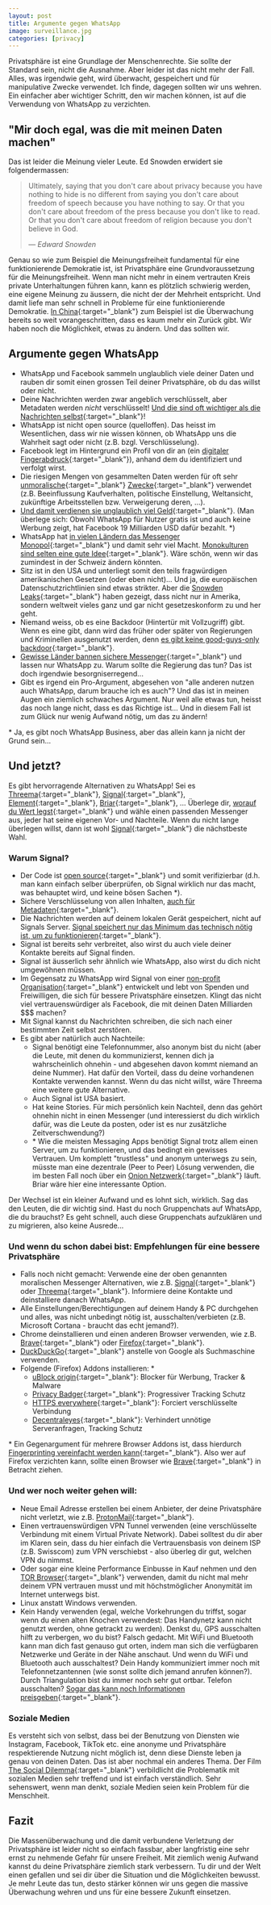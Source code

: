 ```yaml
---
layout: post
title: Argumente gegen WhatsApp
image: surveillance.jpg
categories: [privacy]
---
```


Privatsphäre ist eine Grundlage der Menschenrechte. Sie sollte der Standard sein, nicht die Ausnahme. Aber leider ist das nicht mehr der Fall. Alles, was irgendwie geht, wird überwacht, gespeichert und für manipulative Zwecke verwendet.
Ich finde, dagegen sollten wir uns wehren. Ein einfacher aber wichtiger Schritt, den wir machen können, ist auf die Verwendung von WhatsApp zu verzichten.

## "Mir doch egal, was die mit meinen Daten machen"
Das ist leider die Meinung vieler Leute. Ed Snowden erwidert sie folgendermassen:

> Ultimately, saying that you don't care about privacy because you have nothing to hide is no different from saying you don't care about freedom of speech because you have nothing to say. Or that you don't care about freedom of the press because you don't like to read. Or that you don't care about freedom of religion because you don't believe in God. 
> 
> &mdash; <cite>Edward Snowden</cite>

Genau so wie zum Beispiel die Meinungsfreiheit fundamental für eine funktionierende Demokratie ist, ist Privatsphäre eine Grundvoraussetzung für die Meinungsfreiheit. Wenn man nicht mehr in einem vertrauten Kreis private Unterhaltungen führen kann, kann es plötzlich schwierig werden, eine eigene Meinung zu äussern, die nicht der der Mehrheit entspricht. Und damit liefe man sehr schnell in Probleme für eine funktionierende Demokratie. [In China](https://en.wikipedia.org/wiki/Mass_surveillance_in_China){:target="_blank"} zum Beispiel ist die Überwachung bereits so weit vorangeschritten, dass es kaum mehr ein Zurück gibt. Wir haben noch die Möglichkeit, etwas zu ändern. Und das sollten wir.

## Argumente gegen WhatsApp
- WhatsApp und Facebook sammeln unglaublich viele deiner Daten und rauben dir somit einen grossen Teil deiner Privatsphäre, ob du das willst oder nicht. 
- Deine Nachrichten werden zwar angeblich verschlüsselt, aber Metadaten werden _nicht_ verschlüsselt! [Und die sind oft wichtiger als die Nachrichten selbst](https://ssd.eff.org/en/module/why-metadata-matters){:target="_blank"}!
- WhatsApp ist nicht open source (quelloffen). Das heisst im Wesentlichen, dass wir nie wissen können, ob WhatsApp uns die Wahrheit sagt oder nicht (z.B. bzgl. Verschlüsselung).
- Facebook legt im Hintergrund ein Profil von dir an (ein [digitaler Fingerabdruck](https://ssd.eff.org/en/module/what-fingerprinting#0){:target="_blank"}), anhand dem du identifiziert und verfolgt wirst.
- Die riesigen Mengen von gesammelten Daten werden für oft sehr [unmoralische](https://www.theguardian.com/technology/2014/jul/02/facebook-apologises-psychological-experiments-on-users){:target="_blank"} [Zwecke](https://en.wikipedia.org/wiki/Facebook%E2%80%93Cambridge_Analytica_data_scandal){:target="_blank"} verwendet (z.B. Beeinflussung Kaufverhalten, politische Einstellung, Weltansicht, zukünftige Arbeitsstellen bzw. Verweigerung deren, ...).
- [Und damit verdienen sie unglaublich viel Geld](https://protonmail.com/blog/how-big-tech-tracks-users/){:target="_blank"}. (Man überlege sich: Obwohl WhatsApp für Nutzer gratis ist und auch keine Werbung zeigt, hat Facebook 19 Milliarden USD dafür bezahlt. \*)
- WhatsApp hat [in vielen Ländern das Messenger Monopol](https://www.businessofapps.com/data/whatsapp-statistics/){:target="_blank"} und damit sehr viel Macht. [Monokulturen sind selten eine gute Idee](https://hbr.org/2018/03/here-are-all-the-reasons-its-a-bad-idea-to-let-a-few-tech-companies-monopolize-our-data){:target="_blank"}. Wäre schön, wenn wir das zumindest in der Schweiz ändern könnten.
- Sitz ist in den USA und unterliegt somit den teils fragwürdigen amerikanischen Gesetzen (oder eben nicht)... Und ja, die europäischen Datenschutzrichtlinien sind etwas strikter. Aber die [Snowden Leaks](https://www.lawfareblog.com/snowden-revelations){:target="_blank"} haben gezeigt, dass nicht nur in Amerika, sondern weltweit vieles ganz und gar nicht gesetzeskonform zu und her geht.
- Niemand weiss, ob es eine Backdoor (Hintertür mit Vollzugriff) gibt. Wenn es eine gibt, dann wird das früher oder später von Regierungen und Kriminellen ausgenutzt werden, denn [es gibt keine good-guys-only backdoor](https://www.helpnetsecurity.com/2020/05/26/backdoor-encryption/){:target="_blank"}.
- [Gewisse Länder bannen sichere Messenger](https://signal.org/blog/help-iran-reconnect/){:target="_blank"} und lassen nur WhatsApp zu. Warum sollte die Regierung das tun? Das ist doch irgendwie besorgniserregend...
- Gibt es irgend ein Pro-Argument, abgesehen von "alle anderen nutzen auch WhatsApp, darum brauche ich es auch"? Und das ist in meinen Augen ein ziemlich schwaches Argument. Nur weil alle etwas tun, heisst das noch lange nicht, dass es das Richtige ist... Und in diesem Fall ist zum Glück nur wenig Aufwand nötig, um das zu ändern!

\* Ja, es gibt noch WhatsApp Business, aber das allein kann ja nicht der Grund sein...

## Und jetzt?
Es gibt hervorragende Alternativen zu WhatsApp! Sei es [Threema](https://threema.ch/){:target="_blank"}, [Signal](https://signal.org/){:target="_blank"}, [Element](https://element.io/){:target="_blank"}, [Briar](https://briarproject.org/){:target="_blank"}, ... Überlege dir, [worauf du Wert legst](https://www.eff.org/deeplinks/2018/03/thinking-about-what-you-need-secure-messenger){:target="_blank"} und wähle einen passenden Messenger aus, jeder hat seine eigenen Vor- und Nachteile. Wenn du nicht lange überlegen willst, dann ist wohl [Signal](https://signal.org/){:target="_blank"} die nächstbeste Wahl.

### Warum Signal?
- Der Code ist [open source](https://github.com/signalapp){:target="_blank"} und somit verifizierbar (d.h. man kann einfach selber überprüfen, ob Signal wirklich nur das macht, was behauptet wird, und keine bösen Sachen \*).
- Sichere Verschlüsselung von allen Inhalten, [auch für Metadaten](https://signal.org/blog/sealed-sender/){:target="_blank"}.
- Die Nachrichten werden auf deinem lokalen Gerät gespeichert, nicht auf Signals Server. [Signal speichert nur das Minimum das technisch nötig ist, um zu funktionieren](https://signal.org/legal/){:target="_blank"}.
- Signal ist bereits sehr verbreitet, also wirst du auch viele deiner Kontakte bereits auf Signal finden.
- Signal ist äusserlich sehr ähnlich wie WhatsApp, also wirst du dich nicht umgewöhnen müssen.
- Im Gegensatz zu WhatsApp wird Signal von einer [non-profit Organisation](https://en.wikipedia.org/wiki/Signal_Foundation){:target="_blank"} entwickelt und lebt von Spenden und Freiwilligen, die sich für bessere Privatsphäre einsetzen. Klingt das nicht viel vertrauenswürdiger als Facebook, die mit deinen Daten Milliarden $$$ machen?
- Mit Signal kannst du Nachrichten schreiben, die sich nach einer bestimmten Zeit selbst zerstören.
- Es gibt aber natürlich auch Nachteile:
  - Signal benötigt eine Telefonnummer, also anonym bist du nicht (aber die Leute, mit denen du kommunizierst, kennen dich ja wahrscheinlich ohnehin - und abgesehen davon kommt niemand an deine Nummer). Hat dafür den Vorteil, dass du deine vorhandenen Kontakte verwenden kannst. Wenn du das nicht willst, wäre Threema eine weitere gute Alternative.
  - Auch Signal ist USA basiert.
  - Hat keine Stories. Für mich persönlich kein Nachteil, denn das gehört ohnehin nicht in einen Messenger (und interessierst du dich wirklich dafür, was die Leute da posten, oder ist es nur zusätzliche Zeitverschwendung?)
  - \* Wie die meisten Messaging Apps benötigt Signal trotz allem einen Server, um zu funktionieren, und das bedingt ein gewisses Vertrauen. Um komplett "trustless" und anonym unterwegs zu sein, müsste man eine dezentrale (Peer to Peer) Lösung verwenden, die im besten Fall noch über ein [Onion Netzwerk](https://en.wikipedia.org/wiki/Onion_routing){:target="_blank"} läuft. Briar wäre hier eine interessante Option.

Der Wechsel ist ein kleiner Aufwand und es lohnt sich, wirklich. Sag das den Leuten, die dir wichtig sind. Hast du noch Gruppenchats auf WhatsApp, die du brauchst? Es geht schnell, auch diese Gruppenchats aufzuklären und zu migrieren, also keine Ausrede...

### Und wenn du schon dabei bist: Empfehlungen für eine bessere Privatsphäre
- Falls noch nicht gemacht: Verwende eine der oben genannten moralischen Messenger Alternativen, wie z.B. [Signal](https://signal.org/de/){:target="_blank"} oder [Threema](https://threema.ch/){:target="_blank"}. Informiere deine Kontakte und deinstalliere danach WhatsApp.
- Alle Einstellungen/Berechtigungen auf deinem Handy & PC durchgehen und alles, was nicht unbedingt nötig ist, ausschalten/verbieten (z.B. Microsoft Cortana - braucht das echt jemand?).
- Chrome deinstallieren und einen anderen Browser verwenden, wie z.B. [Brave](https://brave.com/){:target="_blank"} oder [Firefox](https://www.mozilla.org/en-US/firefox/new/){:target="_blank"}.
- [DuckDuckGo](https://duckduckgo.com/){:target="_blank"} anstelle von Google als Suchmaschine verwenden.
- Folgende (Firefox) Addons installieren: \*
  - [uBlock origin](https://addons.mozilla.org/en-US/firefox/addon/ublock-origin/){:target="_blank"}: Blocker für Werbung, Tracker & Malware
  - [Privacy Badger](https://privacybadger.org/){:target="_blank"}: Progressiver Tracking Schutz
  - [HTTPS everywhere](https://www.eff.org/https-everywhere){:target="_blank"}: Forciert verschlüsselte Verbindung
  - [Decentraleyes](https://decentraleyes.org/){:target="_blank"}: Verhindert unnötige Serveranfragen, Tracking Schutz

\* Ein Gegenargument für mehrere Browser Addons ist, dass hierdurch [Fingerprinting vereinfacht werden kann](https://ssd.eff.org/en/module/what-fingerprinting#4){:target="_blank"}. Also wer auf Firefox verzichten kann, sollte einen Browser wie [Brave](https://brave.com/){:target="_blank"} in Betracht ziehen.
 
### Und wer noch weiter gehen will:
- Neue Email Adresse erstellen bei einem Anbieter, der deine Privatsphäre nicht verletzt, wie z.B. [ProtonMail](https://protonmail.com/){:target="_blank"}.
- Einen vertrauenswürdigen VPN Tunnel verwenden (eine verschlüsselte Verbindung mit einem Virtual Private Network). Dabei solltest du dir aber im Klaren sein, dass du hier einfach die Vertrauensbasis von deinem ISP (z.B. Swisscom) zum VPN verschiebst - also überleg dir gut, welchen VPN du nimmst.
- Oder sogar eine kleine Performance Einbusse in Kauf nehmen und den [TOR Browser](https://www.torproject.org/download/){:target="_blank"} verwenden, damit du nicht mal mehr deinem VPN vertrauen musst und mit höchstmöglicher Anonymität im Internet unterwegs bist.
- Linux anstatt Windows verwenden.
- Kein Handy verwenden (egal, welche Vorkehrungen du triffst, sogar wenn du einen alten Knochen verwendest: Das Handynetz kann nicht genutzt werden, ohne getrackt zu werden). Denkst du, GPS ausschalten hilft zu verbergen, wo du bist? Falsch gedacht. Mit WiFi und Bluetooth kann man dich fast genauso gut orten, indem man sich die verfügbaren Netzwerke und Geräte in der Nähe anschaut. Und wenn du WiFi und Bluetooth auch ausschaltest? Dein Handy kommuniziert immer noch mit Telefonnetzantennen (wie sonst sollte dich jemand anrufen können?). Durch Triangulation bist du immer noch sehr gut ortbar. Telefon ausschalten? [Sogar das kann noch Informationen preisgeben](https://ssd.eff.org/en/module/problem-mobile-phones){:target="_blank"}.

### Soziale Medien
Es versteht sich von selbst, dass bei der Benutzung von Diensten wie Instagram, Facebook, TikTok etc. eine anonyme und Privatsphäre respektierende Nutzung nicht möglich ist, denn diese Dienste leben ja genau von deinen Daten. Das ist aber nochmal ein anderes Thema. Der Film [The Social Dilemma](https://www.thesocialdilemma.com/){:target="_blank"} verbildlicht die Problematik mit sozialen Medien sehr treffend und ist einfach verständlich. Sehr sehenswert, wenn man denkt, soziale Medien seien kein Problem für die Menschheit.

## Fazit
Die Massenüberwachung und die damit verbundene Verletzung der Privatsphäre ist leider nicht so einfach fassbar, aber langfristig eine sehr ernst zu nehmende Gefahr für unsere Freiheit.
Mit ziemlich wenig Aufwand kannst du deine Privatsphäre ziemlich stark verbessern. Tu dir und der Welt einen gefallen und sei dir über die Situation und die Möglichkeiten bewusst. Je mehr Leute das tun, desto stärker können wir uns gegen die massive Überwachung wehren und uns für eine bessere Zukunft einsetzen.
